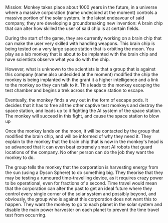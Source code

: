 

Mission: Monkey takes place about 1000 years in the future, in a universe where a massive corporation (name undecided at the moment) controls a massive portion of the solar system. In the latest endeavour of said company, they are developing a groundbreaking new invention: A brain chip that can alter how skilled the user of said chip is at certain fields. 

During the start of the game, they are currently working on a brain chip that can make the user very skilled with handling weapons. This brain chip is being tested on a very large space station that is orbiting the moon. You play as a lab monkey that is about to be implanted with the brain chip and have scientists observe what you do with the chip.

However, what is unknown to the scientists is that a group that is against this company (name also undecided at the moment) modified the chip the monkey is being implanted with the grant it a higher intelligence and a link to the monkey so they can talk to it. This leads to the monkey escaping the test chamber and begins a trek across the space station to escape.

Eventually, the monkey finds a way out in the form of escape pods. It decides that it has to free all the other captive test monkeys and destroy the space station, and leads up to it fighting the AI system of the space station. The monkey will succeed in this fight, and cause the space station to blow up

Once the monkey lands on the moon, it will be contacted by the group that modified the brain chip, and will be informed of why they need it. They explain to the monkey that the brain chip that is now in the monkey's head is so advanced that it can even beat extremely smart AI robots that guard locations of the company. No other person can do the job they want the monkey to do.

The group tells the monkey that the corporation is harvesting energy from the sun (using a Dyson Sphere) to do something big. They theorise that they may be testing a rumoured time-travelling device, as it requires crazy power to be operational, even for fractions of a second. Time travel would mean that the corporation can alter the past to get an ideal future where they control every single corner of the solar system and possibly beyond, and obviously, the group who is against this corporation does not want this to happen. They want the monkey to go to each planet in the solar system and disable the main power harvester on each planet to prevent the time travel test from occurring. 